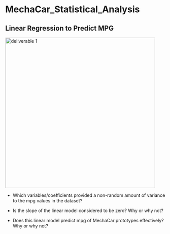 # MechaCar_Statistical_Analysis

## Linear Regression to Predict MPG

<img width="472" alt="deliverable 1" src="https://user-images.githubusercontent.com/64383146/185033113-0edc7d69-a8f8-45a8-8758-1f61e74146ca.png">

- Which variables/coefficients provided a non-random amount of variance to the mpg values in the dataset?

- Is the slope of the linear model considered to be zero? Why or why not?

- Does this linear model predict mpg of MechaCar prototypes effectively? Why or why not?

